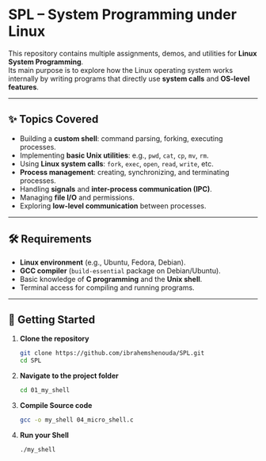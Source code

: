 # SPL – System Programming under Linux

This repository contains multiple assignments, demos, and utilities for **Linux System Programming**.  
Its main purpose is to explore how the Linux operating system works internally by writing programs that directly use **system calls** and **OS-level features**.


---

## ✨ Topics Covered

- Building a **custom shell**: command parsing, forking, executing processes.  
- Implementing **basic Unix utilities**: e.g., `pwd`, `cat`, `cp`, `mv`, `rm`.  
- Using **Linux system calls**: `fork`, `exec`, `open`, `read`, `write`, etc.  
- **Process management**: creating, synchronizing, and terminating processes.  
- Handling **signals** and **inter-process communication (IPC)**.  
- Managing **file I/O** and permissions.  
- Exploring **low-level communication** between processes.  

---

## 🛠 Requirements

- **Linux environment** (e.g., Ubuntu, Fedora, Debian).  
- **GCC compiler** (`build-essential` package on Debian/Ubuntu).  
- Basic knowledge of **C programming** and the **Unix shell**.  
- Terminal access for compiling and running programs.  

---

## 🚀 Getting Started

1. **Clone the repository**  
   ```bash
   git clone https://github.com/ibrahemshenouda/SPL.git
   cd SPL
2. **Navigate to the project folder**  
   ```bash
   cd 01_my_shell
3. **Compile Source code**  
   ```bash
   gcc -o my_shell 04_micro_shell.c
4. **Run your Shell**  
   ```bash
   ./my_shell
